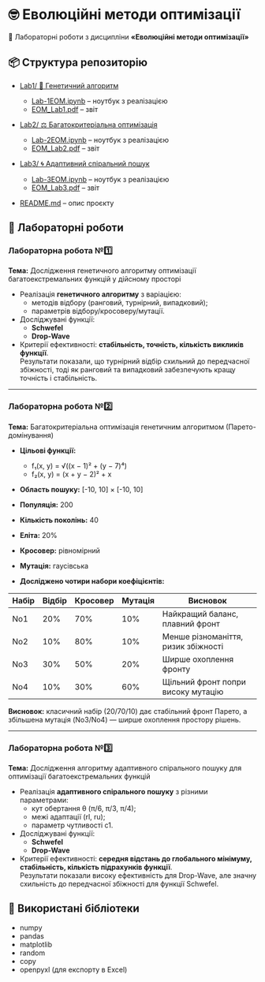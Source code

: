 # 🤓 Еволюційні методи оптимізації  

🧪 Лабораторні роботи з дисципліни **«Еволюційні методи оптимізації»**  

## 📦 Структура репозиторію
- [Lab1/ 🧬 Генетичний алгоритм](./Lab1)  
  - [Lab-1EOM.ipynb](./Lab1/Lab-1EOM.ipynb) – ноутбук з реалізацією  
  - [EOM_Lab1.pdf](./Lab1/EOM_Lab1.pdf) – звіт  

- [Lab2/ ⚖️ Багатокритеріальна оптимізація](./Lab2)  
  - [Lab-2EOM.ipynb](./Lab2/Lab-2EOM.ipynb) – ноутбук з реалізацією  
  - [EOM_Lab2.pdf](./Lab2/EOM_Lab2.pdf) – звіт  

- [Lab3/ 🌀 Адаптивний спіральний пошук](./Lab3)  
  - [Lab-3EOM.ipynb](./Lab3/Lab-3EOM.ipynb) – ноутбук з реалізацією  
  - [EOM_Lab3.pdf](./Lab3/EOM_Lab3.pdf) – звіт  

- [README.md](./README.md) – опис проєкту

## 📌 Лабораторні роботи

### Лабораторна робота №1️⃣
**Тема:** Дослідження генетичного алгоритму оптимізації багатоекстремальних функцій у дійсному просторі  

- Реалізація **генетичного алгоритму** з варіацією:
  - методів відбору (ранговий, турнірний, випадковий);
  - параметрів відбору/кросоверу/мутації.
- Досліджувані функції:
  - **Schwefel**
  - **Drop-Wave**
- Критерії ефективності: **стабільність, точність, кількість викликів функції**.   
Результати показали, що турнірний відбір схильний до передчасної збіжності, тоді як ранговий та випадковий забезпечують кращу точність і стабільність.  

---
### Лабораторна робота №2️⃣  
**Тема:** Багатокритеріальна оптимізація генетичним алгоритмом (Парето-домінування)  

- **Цільові функції:**
  - f₁(x, y) = √((x − 1)² + (y − 7)⁴)  
  - f₂(x, y) = (x + y − 2)² + x  

- **Область пошуку:** [-10, 10] × [-10, 10]  
- **Популяція:** 200  
- **Кількість поколінь:** 40  
- **Еліта:** 20%  
- **Кросовер:** рівномірний  
- **Мутація:** гаусівська  

- **Досліджено чотири набори коефіцієнтів:**

| Набір | Відбір | Кросовер | Мутація | Висновок |
|-------|--------|----------|---------|----------|
| No1   | 20%    | 70%      | 10%     | Найкращий баланс, плавний фронт |
| No2   | 10%    | 80%      | 10%     | Менше різноманіття, ризик збіжності |
| No3   | 30%    | 50%      | 20%     | Ширше охоплення фронту |
| No4   | 10%    | 30%      | 60%     | Щільний фронт попри високу мутацію |

**Висновок:** класичний набір (20/70/10) дає стабільний фронт Парето, а збільшена мутація (No3/No4) — ширше охоплення простору рішень.  

---
### Лабораторна робота №3️⃣ 
**Тема:** Дослідження алгоритму адаптивного спірального пошуку для оптимізації багатоекстремальних функцій  

- Реалізація **адаптивного спірального пошуку** з різними параметрами:
  - кут обертання θ (π/6, π/3, π/4);
  - межі адаптації (rl, ru);
  - параметр чутливості c1.
- Досліджувані функції:
  - **Schwefel**
  - **Drop-Wave**
- Критерії ефективності: **середня відстань до глобального мінімуму, стабільність, кількість підрахунків функції**.  
Результати показали високу ефективність для Drop-Wave, але значну схильність до передчасної збіжності для функції Schwefel.

## 📖 Використані бібліотеки
- numpy
- pandas
- matplotlib
- random
- copy
- openpyxl (для експорту в Excel)

